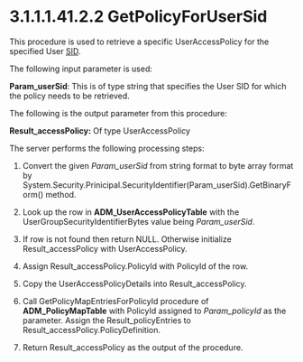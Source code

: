 <html dir="LTR" xmlns:mshelp="http://msdn.microsoft.com/mshelp" xmlns:ddue="http://ddue.schemas.microsoft.com/authoring/2003/5" xmlns:xlink="http://www.w3.org/1999/xlink" xmlns:tool="http://www.microsoft.com/tooltip">
 <body>
 <div id="header">
 <h1 class="heading">3.1.1.1.41.2.2 GetPolicyForUserSid</h1>
 </div>
 <div id="mainSection">
 <div id="mainBody">
 <div id="allHistory" class="saveHistory"></div>
 <div id="sectionSection0" class="section" name="collapseableSection">
 

<p>This procedure is used to retrieve a specific
UserAccessPolicy for the specified User <a href="21b4a631-8f28-420f-822f-c5f879d5046e.md#gt_83f2020d-0804-4840-a5ac-e06439d50f8d">SID</a>.</p>

<p>The following input parameter is used:</p>

<p><b>Param_userSid</b>: This is of type string that specifies
the User SID for which the policy needs to be retrieved.</p>

<p>The following is the output parameter from this procedure:</p>

<p><b>Result_accessPolicy:</b> Of type UserAccessPolicy</p>

<p>The server performs the following processing steps:</p>

<ol><li><p><span> </span>Convert the
given <i>Param_userSid</i> from string format to byte array format by
System.Security.Prinicipal.SecurityIdentifier(Param_userSid).GetBinaryForm()
method.</p>

</li><li><p><span> </span>Look up the row
in <b>ADM_UserAccessPolicyTable</b> with the UserGroupSecurityIdentifierBytes
value being <i>Param_userSid</i>.</p>

</li><li><p><span> </span>If row is not
found then return NULL. Otherwise initialize Result_accessPolicy with
UserAccessPolicy.</p>

</li><li><p><span> </span>Assign
Result_accessPolicy.PolicyId with PolicyId of the row.</p>

</li><li><p><span> </span>Copy the
UserAccessPolicyDetails into Result_accessPolicy.</p>

</li><li><p><span> </span>Call
GetPolicyMapEntriesForPolicyId procedure of <b>ADM_PolicyMapTable</b> with
PolicyId assigned to <i>Param_policyId</i> as the parameter. Assign the
Result_policyEntries to Result_accessPolicy.PolicyDefinition.</p>

</li><li><p><span> </span>Return
Result_accessPolicy as the output of the procedure.</p>

</li></ol>
 </div>
 </div>
 </div>
 </body>
</html>